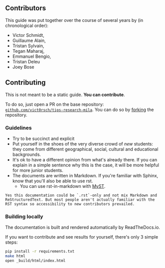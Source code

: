 ## Contributors

This guide was put together over the course of several years by (in chronological order):

* Victor Schmidt,
* Guillaume Alain,
* Tristan Sylvain,
* Tegan Maharaj,
* Emmanuel Bengio,
* Tristan Deleu
* Joey Bose

## Contributing

This is not meant to be a static guide. **You can contribute**.

To do so, just open a PR on the base repository: [`github.com/vict0rsch/tips-research-mila`](https://github.com/vict0rsch/tips-research-mila). You can do so by [forking](https://github.com/vict0rsch/tips-research-mila/fork) the repository.

### Guidelines

* Try to be succinct and explicit
* Put yourself in the shoes of the very diverse crowd of _new_ students: they come from different geographical, social, cultural and educational backgrounds.
* It's ok to have a different opinion from what's already there. If you can explain in a simple sentence why this is the case, it will be more helpful for more junior students.
* The documents are written in Markdown. If you're familiar with Sphinx, know that you'll also be able to use rst.
  * You can use rst-in-markdown with [MyST](https://myst-parser.readthedocs.io/en/latest/index.html).

```{note}
Yes this documentation could be `.rst`-only and not mix Markdown and ReStructuredText. But most people aren't actually familiar with the RST syntax so accessibility to new contributors prevailed.
```

### Building locally

The documentation is built and rendered automatically by ReadTheDocs.io.

If you want to contribute and see results for yourself, there's only 3 simple steps:

```bash
pip install -r requirements.txt
make html
open _build/html/index.html
```
